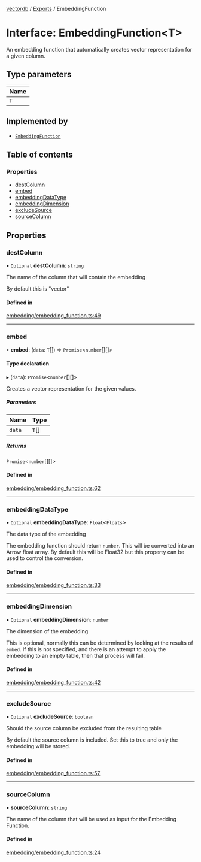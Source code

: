 [vectordb](../README.md) / [Exports](../modules.md) / EmbeddingFunction

# Interface: EmbeddingFunction\<T\>

An embedding function that automatically creates vector representation for a given column.

## Type parameters

| Name |
| :------ |
| `T` |

## Implemented by

- [`EmbeddingFunction`](../classes/EmbeddingFunction.md)

## Table of contents

### Properties

- [destColumn](EmbeddingFunction.md#destcolumn)
- [embed](EmbeddingFunction.md#embed)
- [embeddingDataType](EmbeddingFunction.md#embeddingdatatype)
- [embeddingDimension](EmbeddingFunction.md#embeddingdimension)
- [excludeSource](EmbeddingFunction.md#excludesource)
- [sourceColumn](EmbeddingFunction.md#sourcecolumn)

## Properties

### destColumn

• `Optional` **destColumn**: `string`

The name of the column that will contain the embedding

By default this is "vector"

#### Defined in

[embedding/embedding_function.ts:49](https://github.com/lancedb/lancedb/blob/92179835/node/src/embedding/embedding_function.ts#L49)

___

### embed

• **embed**: (`data`: `T`[]) => `Promise`\<`number`[][]\>

#### Type declaration

▸ (`data`): `Promise`\<`number`[][]\>

Creates a vector representation for the given values.

##### Parameters

| Name | Type |
| :------ | :------ |
| `data` | `T`[] |

##### Returns

`Promise`\<`number`[][]\>

#### Defined in

[embedding/embedding_function.ts:62](https://github.com/lancedb/lancedb/blob/92179835/node/src/embedding/embedding_function.ts#L62)

___

### embeddingDataType

• `Optional` **embeddingDataType**: `Float`\<`Floats`\>

The data type of the embedding

The embedding function should return `number`.  This will be converted into
an Arrow float array.  By default this will be Float32 but this property can
be used to control the conversion.

#### Defined in

[embedding/embedding_function.ts:33](https://github.com/lancedb/lancedb/blob/92179835/node/src/embedding/embedding_function.ts#L33)

___

### embeddingDimension

• `Optional` **embeddingDimension**: `number`

The dimension of the embedding

This is optional, normally this can be determined by looking at the results of
`embed`.  If this is not specified, and there is an attempt to apply the embedding
to an empty table, then that process will fail.

#### Defined in

[embedding/embedding_function.ts:42](https://github.com/lancedb/lancedb/blob/92179835/node/src/embedding/embedding_function.ts#L42)

___

### excludeSource

• `Optional` **excludeSource**: `boolean`

Should the source column be excluded from the resulting table

By default the source column is included.  Set this to true and
only the embedding will be stored.

#### Defined in

[embedding/embedding_function.ts:57](https://github.com/lancedb/lancedb/blob/92179835/node/src/embedding/embedding_function.ts#L57)

___

### sourceColumn

• **sourceColumn**: `string`

The name of the column that will be used as input for the Embedding Function.

#### Defined in

[embedding/embedding_function.ts:24](https://github.com/lancedb/lancedb/blob/92179835/node/src/embedding/embedding_function.ts#L24)
